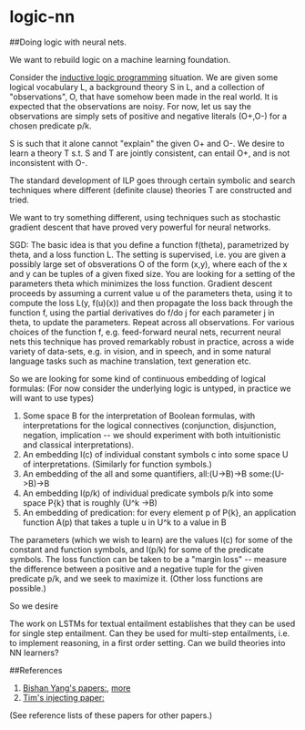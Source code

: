 # logic-nn
##Doing logic with neural nets.

We want to rebuild logic on a machine learning foundation.

Consider the [inductive logic programming](https://en.wikipedia.org/wiki/Inductive_logic_programming) situation. We are given some logical vocabulary L, a background theory S in L, and a collection of "observations", O, that have somehow been made in the real world. It is expected that the observations are noisy. For now, let us say the observations are simply sets of positive and negative literals (O+,O-) for a chosen predicate p/k. 

S is such that it alone cannot "explain" the given O+ and O-. We desire to learn a theory T s.t. S and T are jointly consistent, can entail O+, and is not inconsistent with O-. 

The standard development of ILP goes through certain symbolic and search techniques where different (definite clause) theories T are constructed and tried. 

We want to try something different, using techniques such as stochastic gradient descent that have proved very powerful for neural networks. 

SGD: The basic idea is that you define a function f(theta), parametrized by theta, and a loss function L. The setting is supervised, i.e. you are given a possibly large set of obsverations O of the form (x,y), where each of the x and y can be tuples of a given fixed size. You are looking for a setting of the parameters theta which minimizes the loss function. Gradient descent proceeds by assuming a current value u of the parameters theta, using it to compute the loss L(y, f(u)(x)) and then propagate the loss back through the function f, using the partial derivatives do f/do j for each parameter j in theta, to update the parameters. Repeat across all observations. For various choices of the function f, e.g. feed-forward neural nets, recurrent neural nets this technique has proved remarkably robust in practice, across a wide variety of data-sets, e.g. in vision, and in speech, and in some natural language tasks such as machine translation, text generation etc. 

So we are looking for some kind of continuous embedding of logical formulas: (For now consider the underlying logic is untyped, in practice we will want to use types)

1. Some space B for the interpretation of Boolean formulas, with interpretations for the logical connectives (conjunction, disjunction, negation, implication -- we should experiment with both intuitionistic and classical interpretations).
2. An embedding I(c) of individual constant symbols c into some space U of interpretations. (Similarly for function symbols.)
3. An embedding of the all and some quantifiers, all:(U->B)->B some:(U->B)->B
3. An embedding I(p/k) of individual predicate symbols p/k into some space P{k} that is roughly (U^k ->B)
4. An embedding of predication: for every element p of P{k}, an application function A(p) that takes a tuple u in U^k to a value in B

The parameters (which we wish to learn) are the values I(c) for some of the constant and function symbols, and I(p/k) for some of the predicate symbols. The loss function can be taken to be a "margin loss" -- measure the difference between a positive and a negative tuple for the given predicate p/k, and we seek to maximize it. (Other loss functions are possible.)

So we desire 

The work on LSTMs for textual entailment establishes that they can be used for single step entailment.
Can they be used for multi-step entailments, i.e. to implement reasoning, in a first order setting.
Can we build theories into NN learners?

##References
1. [Bishan Yang's papers:](http://arxiv.org/abs/1412.6575), [more](http://arxiv.org/abs/1412.6575)
2. [Tim's injecting paper:](http://rockt.github.io/pdf/rocktaschel2015injecting.pdf)

(See reference lists of these papers for other papers.)
